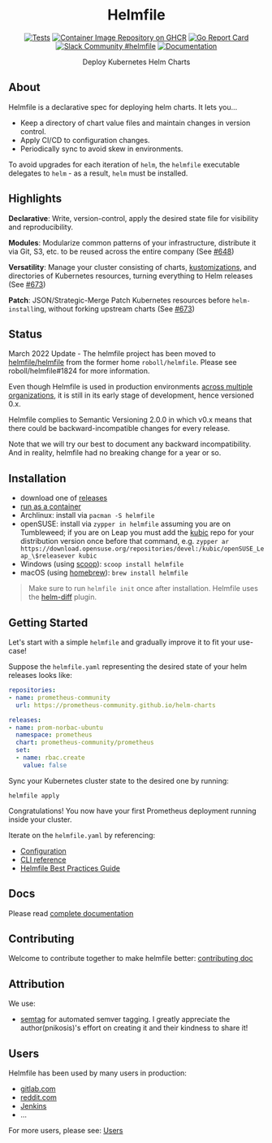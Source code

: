 <!-- markdownlint-configure-file {
  "MD013": {
    "code_blocks": false,
    "tables": false
  },
  "MD033": false,
  "MD041": false
} -->

<div align="center" markdown="1">

# Helmfile

[![Tests](https://github.com/helmfile/helmfile/actions/workflows/ci.yaml/badge.svg?branch=main)](https://github.com/helmfile/helmfile/actions/workflows/ci.yaml?query=branch%3Amain)
[![Container Image Repository on GHCR](https://ghcr-badge.deta.dev/helmfile/helmfile/latest_tag?trim=major&label=latest "Docker Repository on ghcr")](https://github.com/helmfile/helmfile/pkgs/container/helmfile)
[![Go Report Card](https://goreportcard.com/badge/github.com/helmfile/helmfile)](https://goreportcard.com/report/github.com/helmfile/helmfile)
[![Slack Community #helmfile](https://slack.sweetops.com/badge.svg)](https://slack.sweetops.com)
[![Documentation](https://readthedocs.org/projects/helmfile/badge/?version=latest&style=flat)](https://helmfile.readthedocs.io/en/latest/)

Deploy Kubernetes Helm Charts
<br />

</div>

## About

Helmfile is a declarative spec for deploying helm charts. It lets you...

* Keep a directory of chart value files and maintain changes in version control.
* Apply CI/CD to configuration changes.
* Periodically sync to avoid skew in environments.

To avoid upgrades for each iteration of `helm`, the `helmfile` executable delegates to `helm` - as a result, `helm` must be installed.

## Highlights

**Declarative**: Write, version-control, apply the desired state file for visibility and reproducibility.

**Modules**: Modularize common patterns of your infrastructure, distribute it via Git, S3, etc. to be reused across the entire company (See [#648](https://github.com/roboll/helmfile/pull/648))

**Versatility**: Manage your cluster consisting of charts, [kustomizations](https://github.com/kubernetes-sigs/kustomize), and directories of Kubernetes resources, turning everything to Helm releases (See [#673](https://github.com/roboll/helmfile/pull/673))

**Patch**: JSON/Strategic-Merge Patch Kubernetes resources before `helm-install`ing, without forking upstream charts (See [#673](https://github.com/roboll/helmfile/pull/673))

## Status

March 2022 Update - The helmfile project has been moved to [helmfile/helmfile](https://github.com/helmfile/helmfile) from the former home `roboll/helmfile`. Please see roboll/helmfile#1824 for more information.

Even though Helmfile is used in production environments [across multiple organizations](USERS.md), it is still in its early stage of development, hence versioned 0.x.

Helmfile complies to Semantic Versioning 2.0.0 in which v0.x means that there could be backward-incompatible changes for every release.

Note that we will try our best to document any backward incompatibility. And in reality, helmfile had no breaking change for a year or so.


## Installation

* download one of [releases](https://github.com/helmfile/helmfile/releases)
* [run as a container](https://helmfile.readthedocs.io/en/latest/#running-as-a-container)
* Archlinux: install via `pacman -S helmfile`
* openSUSE: install via `zypper in helmfile` assuming you are on Tumbleweed; if you are on Leap you must add the [kubic](https://download.opensuse.org/repositories/devel:/kubic/) repo for your distribution version once before that command, e.g. `zypper ar https://download.opensuse.org/repositories/devel:/kubic/openSUSE_Leap_\$releasever kubic`
* Windows (using [scoop](https://scoop.sh/)): `scoop install helmfile`
* macOS (using [homebrew](https://brew.sh/)): `brew install helmfile`

> Make sure to run `helmfile init` once after installation. Helmfile uses the [helm-diff](https://github.com/databus23/helm-diff) plugin.

## Getting Started

Let's start with a simple `helmfile` and gradually improve it to fit your use-case!

Suppose the `helmfile.yaml` representing the desired state of your helm releases looks like:

```yaml
repositories:
- name: prometheus-community
  url: https://prometheus-community.github.io/helm-charts

releases:
- name: prom-norbac-ubuntu
  namespace: prometheus
  chart: prometheus-community/prometheus
  set:
  - name: rbac.create
    value: false
```

Sync your Kubernetes cluster state to the desired one by running:

```console
helmfile apply
```

Congratulations! You now have your first Prometheus deployment running inside
 your cluster.

Iterate on the `helmfile.yaml` by referencing:

* [Configuration](https://helmfile.readthedocs.io/en/latest/#configuration)
* [CLI reference](https://helmfile.readthedocs.io/en/latest/#cli-reference)
* [Helmfile Best Practices Guide](https://helmfile.readthedocs.io/en/latest/writing-helmfile/)

## Docs

Please read [complete documentation](https://helmfile.readthedocs.io/)

## Contributing

Welcome to contribute together to make helmfile better: [contributing doc](https://helmfile.readthedocs.io/en/latest/contributing/)

## Attribution

We use:

* [semtag](https://github.com/pnikosis/semtag) for automated semver tagging.
I greatly appreciate the author(pnikosis)'s effort on creating it and their
kindness to share it!

## Users

Helmfile has been used by many users in production:

* [gitlab.com](https://gitlab.com)
* [reddit.com](https://reddit.com)
* [Jenkins](https://jenkins.io)
* ...

For more users, please see: [Users](https://helmfile.readthedocs.io/en/latest/users/)
